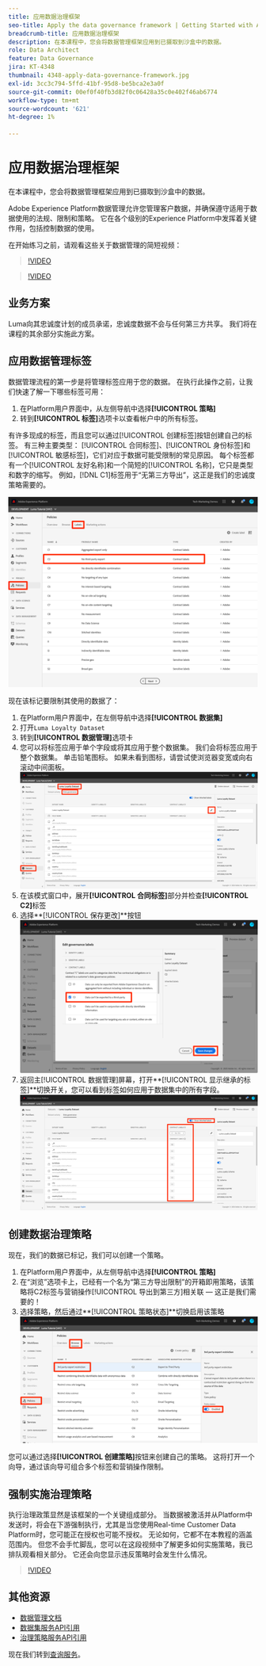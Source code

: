 ```yaml
---
title: 应用数据治理框架
seo-title: Apply the data governance framework | Getting Started with Adobe Experience Platform for Data Architects and Data Engineers
breadcrumb-title: 应用数据治理框架
description: 在本课程中，您会将数据管理框架应用到已摄取到沙盒中的数据。
role: Data Architect
feature: Data Governance
jira: KT-4348
thumbnail: 4348-apply-data-governance-framework.jpg
exl-id: 3cc3c794-5ffd-41bf-95d8-be5bca2e3a0f
source-git-commit: 00ef0f40fb3d82f0c06428a35c0e402f46ab6774
workflow-type: tm+mt
source-wordcount: '621'
ht-degree: 1%

---
```


# 应用数据治理框架

<!--15min-->

在本课程中，您会将数据管理框架应用到已摄取到沙盒中的数据。

Adobe Experience Platform数据管理允许您管理客户数据，并确保遵守适用于数据使用的法规、限制和策略。 它在各个级别的Experience Platform中发挥着关键作用，包括控制数据的使用。

在开始练习之前，请观看这些关于数据管理的简短视频：
>[!VIDEO](https://video.tv.adobe.com/v/36653?learn=on)

>[!VIDEO](https://video.tv.adobe.com/v/29708?learn=on)

<!--
## Permissions required

In the [Configure Permissions](configure-permissions.md) lesson, you set up all the access controls required to complete this lesson, specifically:

* Permission items **[!UICONTROL Data Governance]** > **[!UICONTROL Manage Usage Labels]**, **[!UICONTROL Manage Data Usage Policies]** and **[!UICONTROL View Data Usage Policies]**
* Permission items **[!UICONTROL Data Management]** > **[!UICONTROL View Datasets]** and **[!UICONTROL Manage Datasets]**
* Permission item **[!UICONTROL Sandboxes]** > `Luma Tutorial`
* User-role access to the `Luma Tutorial Platform` Product Profile
-->

## 业务方案

Luma向其忠诚度计划的成员承诺，忠诚度数据不会与任何第三方共享。 我们将在课程的其余部分实施此方案。

## 应用数据管理标签

数据管理流程的第一步是将管理标签应用于您的数据。 在执行此操作之前，让我们快速了解一下哪些标签可用：

1. 在Platform用户界面中，从左侧导航中选择&#x200B;**[!UICONTROL 策略]**
1. 转到&#x200B;**[!UICONTROL 标签]**&#x200B;选项卡以查看帐户中的所有标签。

有许多现成的标签，而且您可以通过[!UICONTROL 创建标签]按钮创建自己的标签。 有三种主要类型： [!UICONTROL 合同标签]、[!UICONTROL 身份标签]和[!UICONTROL 敏感标签]，它们对应于数据可能受限制的常见原因。 每个标签都有一个[!UICONTROL 友好名称]和一个简短的[!UICONTROL 名称]，它只是类型和数字的缩写。 例如，[!DNL C1]标签用于“无第三方导出”，这正是我们的忠诚度策略需要的。

![数据管理标签](assets/governance-policies.png)

现在该标记要限制其使用的数据了：

1. 在Platform用户界面中，在左侧导航中选择&#x200B;**[!UICONTROL 数据集]**
1. 打开`Luma Loyalty Dataset`
1. 转到&#x200B;**[!UICONTROL 数据管理]**&#x200B;选项卡
1. 您可以将标签应用于单个字段或将其应用于整个数据集。 我们会将标签应用于整个数据集。 单击铅笔图标。 如果未看到图标，请尝试使浏览器变宽或向右滚动中间面板。
   ![数据管理](assets/governance-dataset.png)
1. 在该模式窗口中，展开&#x200B;**[!UICONTROL 合同标签]**&#x200B;部分并检查&#x200B;**[!UICONTROL C2]**&#x200B;标签
1. 选择&#x200B;**[!UICONTROL 保存更改]**按钮
   ![数据管理](assets/governance-applyLabel.png)
1. 返回主[!UICONTROL 数据管理]屏幕，打开&#x200B;**[!UICONTROL 显示继承的标签]**切换开关，您可以看到标签如何应用于数据集中的所有字段。
   ![数据管理](assets/governance-labelsAdded.png)


<!--adding extra, unnecessary fields from field groups makes it harder to see which fields really need labels-->
<!--Are there any best practices for applying governance labels-->

## 创建数据治理策略

现在，我们的数据已标记，我们可以创建一个策略。

1. 在Platform用户界面中，从左侧导航中选择&#x200B;**[!UICONTROL 策略]**
1. 在“浏览”选项卡上，已经有一个名为“第三方导出限制”的开箱即用策略，该策略将C2标签与营销操作[!UICONTROL 导出到第三方]相关联 — 这正是我们需要的！
1. 选择策略，然后通过&#x200B;**[!UICONTROL 策略状态]**切换启用该策略
   ![数据管理](assets/governance-enablePolicy.png)

您可以通过选择&#x200B;**[!UICONTROL 创建策略]**&#x200B;按钮来创建自己的策略。 这将打开一个向导，通过该向导可组合多个标签和营销操作限制。

## 强制实施治理策略

执行治理政策显然是该框架的一个关键组成部分。 当数据被激活并从Platform中发送时，将会在下游强制执行，尤其是当您使用Real-time Customer Data Platform时，您可能正在授权也可能不授权。 无论如何，它都不在本教程的涵盖范围内。 但您不会手忙脚乱，您可以在这段视频中了解更多如何实施策略，我已排队观看相关部分。 它还会向您显示违反策略时会发生什么情况。

>[!VIDEO](https://video.tv.adobe.com/v/33631/?t=151&quality=12&learn=on)


## 其他资源

* [数据管理文档](https://experienceleague.adobe.com/docs/experience-platform/data-governance/home.html?lang=zh-Hans)
* [数据集服务API引用](https://www.adobe.io/experience-platform-apis/references/dataset-service/)
* [治理策略服务API引用](https://www.adobe.io/experience-platform-apis/references/policy-service/)

现在我们转到[查询服务](run-queries.md)。
